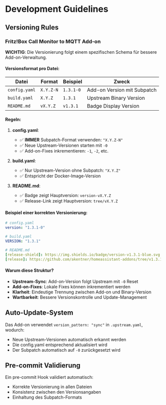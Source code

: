 # Development Guidelines

## Versioning Rules

### Fritz!Box Call Monitor to MQTT Add-on

**WICHTIG**: Die Versionierung folgt einem spezifischen Schema für bessere Add-on-Verwaltung.

#### Versionsformat pro Datei:

| Datei | Format | Beispiel | Zweck |
|-------|--------|----------|-------|
| `config.yaml` | `X.Y.Z-N` | `1.3.1-0` | Add-on Version mit Subpatch |
| `build.yaml` | `X.Y.Z` | `1.3.1` | Upstream Binary Version |
| `README.md` | `vX.Y.Z` | `v1.3.1` | Badge Display Version |

#### Regeln:

1. **config.yaml**: 
   - ✅ **IMMER** Subpatch-Format verwenden: `"X.Y.Z-N"`
   - ✅ Neue Upstream-Versionen starten mit `-0`
   - ✅ Add-on-Fixes inkrementieren: `-1`, `-2`, etc.

2. **build.yaml**:
   - ✅ Nur Upstream-Version ohne Subpatch: `"X.Y.Z"`
   - ✅ Entspricht der Docker-Image-Version

3. **README.md**:
   - ✅ Badge zeigt Hauptversion: `version-vX.Y.Z`
   - ✅ Release-Link zeigt Hauptversion: `tree/vX.Y.Z`

#### Beispiel einer korrekten Versionierung:

```yaml
# config.yaml
version: "1.3.1-0"

# build.yaml  
VERSION: "1.3.1"

# README.md
[release-shield]: https://img.shields.io/badge/version-v1.3.1-blue.svg
[release]: https://github.com/akentner/homeassistant-addons/tree/v1.3.1
```

#### Warum diese Struktur?

- **Upstream-Sync**: Add-on-Version folgt Upstream mit `-0` Reset
- **Add-on-Fixes**: Lokale Fixes können inkrementiert werden
- **Klarheit**: Eindeutige Trennung zwischen Add-on und Binary-Version
- **Wartbarkeit**: Bessere Versionskontrolle und Update-Management

## Auto-Update-System

Das Add-on verwendet `version_pattern: "sync"` in `.upstream.yaml`, wodurch:
- Neue Upstream-Versionen automatisch erkannt werden
- Die config.yaml entsprechend aktualisiert wird
- Der Subpatch automatisch auf `-0` zurückgesetzt wird

## Pre-commit Validierung

Ein pre-commit Hook validiert automatisch:
- Korrekte Versionierung in allen Dateien
- Konsistenz zwischen den Versionsangaben
- Einhaltung des Subpatch-Formats
